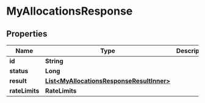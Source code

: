 

# MyAllocationsResponse


## Properties

| Name | Type | Description | Notes |
|------------ | ------------- | ------------- | -------------|
|**id** | **String** |  |  [optional] |
|**status** | **Long** |  |  [optional] |
|**result** | [**List&lt;MyAllocationsResponseResultInner&gt;**](MyAllocationsResponseResultInner.md) |  |  [optional] |
|**rateLimits** | **RateLimits** |  |  [optional] |



